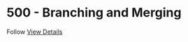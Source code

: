 # 500 - Branching and Merging

Follow [View Details](https://learn.onshape.com/courses/fundamentals-branching-and-merging)
